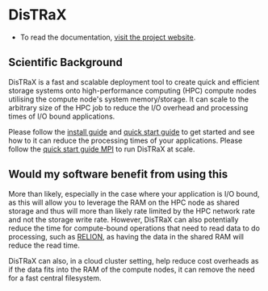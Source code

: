 # DisTRaX

* To read the documentation, [visit the project website](https://rosalindfranklininstitute.github.io/DisTRaX/).

## Scientific Background

DisTRaX is a fast and scalable deployment tool to create quick and efficient storage systems onto high-performance computing (HPC) compute nodes utilising the compute node's system memory/storage. It can scale to the arbitrary size of the HPC job to reduce the I/O overhead and processing times of I/O bound applications.

Please follow the [install guide](https://rosalindfranklininstitute.github.io/DisTRaX/user/tutorials/install.html) and  [quick start guide](https://rosalindfranklininstitute.github.io/DisTRaX/user/tutorials/quickstart.html) to get started and see how to it can reduce the processing times of your applications. Please follow the  [quick start guide MPI](https://rosalindfranklininstitute.github.io/DisTRaX/user/tutorials/quickstart_mpi.html) to run DisTRaX at scale.


## Would my software benefit from using this

More than likely, especially in the case where your application is I/O bound, as this will allow you to leverage the RAM on the HPC node as shared storage and thus will more than likely rate limited by the HPC network rate and not the storage write rate. However, DisTRaX can also potentially reduce the time for compute-bound operations that need to read data to do processing, such as [RELION](https://relion.readthedocs.io/), as having the data in the shared RAM will reduce the read time.

DisTRaX can also, in a cloud cluster setting, help reduce cost overheads as if the data fits into the RAM of the compute nodes, it can remove the need for a fast central filesystem.
